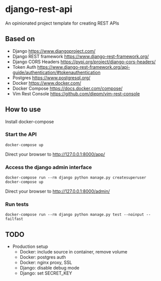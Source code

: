 # django-rest-api

An opinionated project template for creating REST APIs

## Based on

 - Django https://www.djangoproject.com/
 - Django REST framework https://www.django-rest-framework.org/
 - Django CORS Headers https://pypi.org/project/django-cors-headers/
 - Token Auth https://www.django-rest-framework.org/api-guide/authentication/#tokenauthentication
 - Postgres https://www.postgresql.org/
 - Docker https://www.docker.com/
 - Docker Compose https://docs.docker.com/compose/
 - Vim Rest Console https://github.com/diepm/vim-rest-console

## How to use

Install docker-compose

### Start the API

```shell
docker-compose up
```

Direct your browser to http://127.0.0.1:8000/app/

### Access the django admin interface

```shell
docker-compose run --rm django python manage.py createsuperuser
docker-compose up
```

Direct your browser to http://127.0.0.1:8000/admin/

### Run tests

```shell
docker-compose run --rm django python manage.py test --noinput --failfast
```
## TODO

 - Production setup
   - Docker: include source in container, remove volume
   - Docker: postgres auth
   - Docker: nginx proxy, SSL
   - Django: disable debug mode
   - Django: set SECRET_KEY
  
